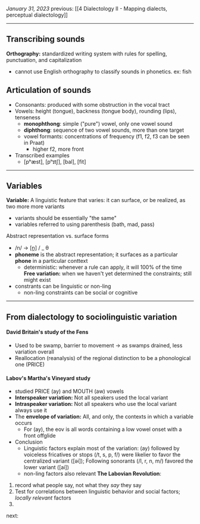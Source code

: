 *January 31, 2023*
previous: [[4 Dialectology II - Mapping dialects, perceptual dialectology]]

---

## Transcribing sounds
**Orthography:** standardized writing system with rules for spelling, punctuation, and capitalization
- cannot use English orthography to classify sounds in phonetics. ex: fish

## Articulation of sounds
- Consonants: produced with some obstruction in the vocal tract
- Vowels: height (tongue), backness (tongue body), rounding (lips), tenseness
	- **monophthong**: simple ("pure") vowel, only one vowel sound
	- **diphthong**: sequence of two vowel sounds, more than one target
	- vowel formants: concentrations of frequency (f1, f2, f3 can be seen in Praat)
		- higher f2, more front
- Transcribed examples
	- [pʰæst], [pʰɪtʃ], [bal], [fit]

---

## Variables
**Variable:** A linguistic feature that varies: it can surface, or be realized, as two more more variants
- variants should be essentially "the same"
- variables referred to using parenthesis (bath, mad, pass)

Abstract representation vs. surface forms
- /n/ -> [n̪] / _ θ
- **phoneme** is the abstract representation; it surfaces as a particular **phone** in a particular conttext
	- deterministic: whenever a rule can apply, it will 100% of the time
**Free variation:** when we haven't yet determined the constraints; still might exist
- constrants can be linguistic or non-ling
	- non-ling constraints can be social or cognitive

---

## From dialectology to sociolinguistic variation
#### David Britain's study of the Fens
- Used to be swamp, barrier to movement -> as swamps drained, less variation overall
- Reallocation (reanalysis) of the regional distinction to be a phonological one (PRICE)

#### Labov's Martha's Vineyard study
- studied PRICE (ay) and MOUTH (aw) vowels
- **Interspeaker variation:** Not all speakers used the local variant
- **Intraspeaker variation:** Not all speakers who use the local variant always use it
- The **envelope of variation:** All, and only, the contexts in which a variable occurs
	- For (ay), the eov is all words containing a low vowel onset with a front offglide
- Conclusion
	- Linguistic factors explain most of the variation: (ay) followed by voiceless fricatives or stops (/t, s, p, f/) were likelier to favor the centralized variant ([əi]); Following sonorants (/l, r, n, m/) favored the lower variant ([ai])
	- non-ling factors also relevant
**The Labovian Revolution**:
1. record what people say, not what they *say* they say
2. Test for correlations between linguistic behavior and social factors; *locally relevant* factors
3. 






next: 